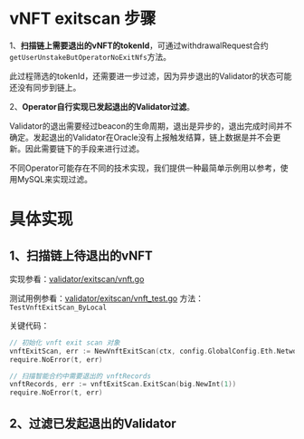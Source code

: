 # vNFT exitscan 步骤

1、**扫描链上需要退出的vNFT的tokenId**，可通过withdrawalRequest合约`getUserUnstakeButOperatorNoExitNfs`方法。

此过程筛选的tokenId，还需要进一步过滤，因为异步退出的Validator的状态可能还没有同步到链上。

2、**Operator自行实现已发起退出的Validator过滤**。

Validator的退出需要经过beacon的生命周期，退出是异步的，退出完成时间并不确定。发起退出的Validator在Oracle没有上报触发结算，链上数据是并不会更新。因此需要链下的手段来进行过滤。

不同Operator可能存在不同的技术实现，我们提供一种最简单示例用以参考，使用MySQL来实现过滤。



# 具体实现

## 1、扫描链上待退出的vNFT

实现参看：[validator/exitscan/vnft.go](../../validator/exitscan/vnft.go)

测试用例参看：[validator/exitscan/vnft_test.go](../../validator/exitscan/vnft_test.go)   方法：`TestVnftExitScan_ByLocal`

关键代码：

```go
// 初始化 vnft exit scan 对象
vnftExitScan, err := NewVnftExitScan(ctx, config.GlobalConfig.Eth.Network, config.GlobalConfig.Eth.ElAddr)
require.NoError(t, err)

// 扫描智能合约中需要退出的 vnftRecords
vnftRecords, err := vnftExitScan.ExitScan(big.NewInt(1))
require.NoError(t, err)
```



## 2、过滤已发起退出的Validator

